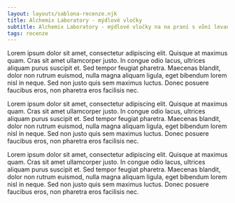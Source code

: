 ```yaml
---
layout: layouts/sablona-recenze.njk
title: Alchemix Laboratory - mýdlové vločky
subtitle: Alchemix Laboratory - mýdlové vločky na na praní s vůní levandule
tags: recenze
---
```


Lorem ipsum dolor sit amet, consectetur adipiscing elit. Quisque at maximus quam. Cras sit amet ullamcorper justo. In congue odio lacus, ultrices aliquam purus suscipit et. Sed tempor feugiat pharetra. Maecenas blandit, dolor non rutrum euismod, nulla magna aliquam ligula, eget bibendum lorem nisl in neque. Sed non justo quis sem maximus luctus. Donec posuere faucibus eros, non pharetra eros facilisis nec.

Lorem ipsum dolor sit amet, consectetur adipiscing elit. Quisque at maximus quam. Cras sit amet ullamcorper justo. In congue odio lacus, ultrices aliquam purus suscipit et. Sed tempor feugiat pharetra. Maecenas blandit, dolor non rutrum euismod, nulla magna aliquam ligula, eget bibendum lorem nisl in neque. Sed non justo quis sem maximus luctus. Donec posuere faucibus eros, non pharetra eros facilisis nec.

Lorem ipsum dolor sit amet, consectetur adipiscing elit. Quisque at maximus quam. Cras sit amet ullamcorper justo. In congue odio lacus, ultrices aliquam purus suscipit et. Sed tempor feugiat pharetra. Maecenas blandit, dolor non rutrum euismod, nulla magna aliquam ligula, eget bibendum lorem nisl in neque. Sed non justo quis sem maximus luctus. Donec posuere faucibus eros, non pharetra eros facilisis nec.